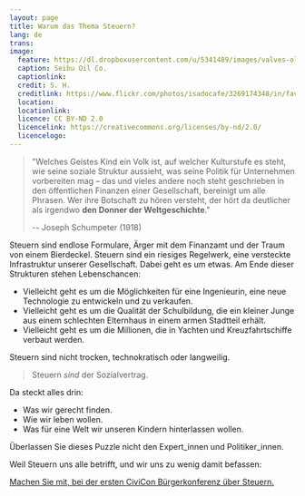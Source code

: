 ```yaml
---
layout: page
title: Warum das Thema Steuern?
lang: de
trans:
image:
  feature: https://dl.dropboxusercontent.com/u/5341489/images/valves-old-2_crop.jpg  
  caption: Seibu Oil Co.
  captionlink:
  credit: S. H.
  creditlink: https://www.flickr.com/photos/isadocafe/3269174348/in/faves-93207791@N02/
  location:
  locationlink:
  licence: CC BY-ND 2.0
  licencelink: https://creativecommons.org/licenses/by-nd/2.0/
  licencelogo:
---
```


> "Welches Geistes Kind ein Volk ist, auf welcher Kulturstufe es steht, wie seine soziale Struktur aussieht, was seine Politik für Unternehmen vorbereiten mag – das und vieles andere noch steht geschrieben in den öffentlichen Finanzen einer Gesellschaft, bereinigt um alle Phrasen.
> Wer ihre Botschaft zu hören versteht, der hört da deutlicher als irgendwo **den Donner der Weltgeschichte**."
>
> -- Joseph Schumpeter (1918)

Steuern sind endlose Formulare, Ärger mit dem Finanzamt und der Traum von einem Bierdeckel.
Steuern sind ein riesiges Regelwerk, eine versteckte Infrastruktur unserer Gesellschaft.
Dabei geht es um etwas.
Am Ende dieser Strukturen stehen Lebenschancen:

- Vielleicht geht es um die Möglichkeiten für eine Ingenieurin, eine neue Technologie zu entwickeln und zu verkaufen.
- Vielleicht geht es um die Qualität der Schulbildung, die ein kleiner Junge aus einem schlechten Elternhaus in einem armen Stadtteil erhält.
- Vielleicht geht es um die Millionen, die in Yachten und Kreuzfahrtschiffe verbaut werden.

Steuern sind nicht trocken, technokratisch oder langweilig.

> Steuern *sind* der Sozialvertrag.

Da steckt alles drin:

- Was wir gerecht finden.
- Wie wir leben wollen.
- Was für eine Welt wir unseren Kindern hinterlassen wollen.

<div markdown="0"><a class="btn btn-danger">Überlassen Sie dieses Puzzle nicht den Expert_innen und Politiker_innen.</a></div>

Weil Steuern uns alle betrifft, und wir uns zu wenig damit befassen:

<div markdown="0"><a href="/mitmachen/" class="btn btn-success">Machen Sie mit, bei der ersten CiviCon Bürgerkonferenz über Steuern.</a></div>
